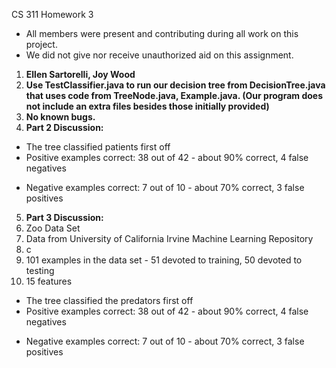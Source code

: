 CS 311 Homework 3
- All members were present and contributing during all work on this project.
- We did not give nor receive unauthorized aid on this assignment.

1. **Ellen Sartorelli, Joy Wood**
2. **Use TestClassifier.java to run our decision tree from DecisionTree.java that
    uses code from TreeNode.java, Example.java. (Our program does not include an
    extra files besides those initially provided)**
3. **No known bugs.**
4. **Part 2 Discussion:**
  * The tree classified patients first off
  * Positive examples correct: 38 out of 42 - about 90% correct, 4 false negatives
  - Negative examples correct: 7 out of 10 - about 70% correct, 3 false positives
5. **Part 3 Discussion:**
  1. Zoo Data Set
  2. Data from University of California Irvine Machine Learning Repository
  3. c
  4. 101 examples in the data set - 51 devoted to training, 50 devoted to testing
  5. 15 features

  * The tree classified the predators first off
  * Positive examples correct: 38 out of 42 - about 90% correct, 4 false negatives
  - Negative examples correct: 7 out of 10 - about 70% correct, 3 false positives

